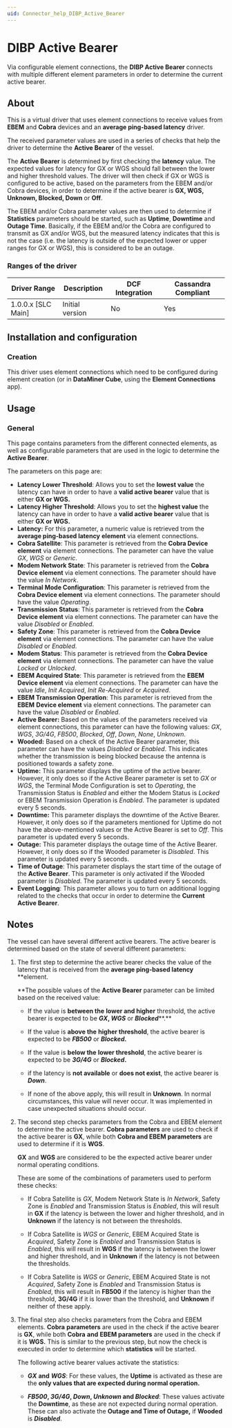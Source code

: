 ```yaml
---
uid: Connector_help_DIBP_Active_Bearer
---
```


# DIBP Active Bearer

Via configurable element connections, the **DIBP Active Bearer** connects with multiple different element parameters in order to determine the current active bearer.

## About

This is a virtual driver that uses element connections to receive values from **EBEM** and **Cobra** devices and an **average ping-based latency** driver.

The received parameter values are used in a series of checks that help the driver to determine the **Active Bearer** of the vessel.

The **Active Bearer** is determined by first checking the **latency** value. The expected values for latency for GX or WGS should fall between the lower and higher threshold values. The driver will then check if GX or WGS is configured to be active, based on the parameters from the EBEM and/or Cobra devices, in order to determine if the active bearer is **GX, WGS, Unknown, Blocked, Down** or **Off**.

The EBEM and/or Cobra parameter values are then used to determine if **Statistics** parameters should be started, such as **Uptime**, **Downtime** and **Outage Time**. Basically, if the EBEM and/or the Cobra are configured to transmit as GX and/or WGS, but the measured latency indicates that this is not the case (i.e. the latency is outside of the expected lower or upper ranges for GX or WGS), this is considered to be an outage.

### Ranges of the driver

| **Driver Range**     | **Description** | **DCF Integration** | **Cassandra Compliant** |
|----------------------|-----------------|---------------------|-------------------------|
| 1.0.0.x \[SLC Main\] | Initial version | No                  | Yes                     |

## Installation and configuration

### Creation

This driver uses element connections which need to be configured during element creation (or in **DataMiner Cube**, using the **Element Connections** app).

## Usage

### General

This page contains parameters from the different connected elements, as well as configurable parameters that are used in the logic to determine the **Active Bearer**.

The parameters on this page are:

- **Latency Lower Threshold**: Allows you to set the **lowest value** the latency can have in order to have a **valid active bearer** value that is either **GX or WGS.**
- **Latency Higher Threshold**: Allows you to set the **highest value** the latency can have in order to have a **valid active bearer** value that is either **GX or WGS.**
- **Latency:** For this parameter, a numeric value is retrieved trom the **average ping-based latency** **element** via element connections.
- **Cobra Satellite**: This parameter is retrieved from the **Cobra Device element** via element connections. The parameter can have the value *GX*, *WGS* or *Generic*.
- **Modem Network State**: This parameter is retrieved from the **Cobra Device element** via element connections. The parameter should have the value *In Network*.
- **Terminal Mode Configuration**: This parameter is retrieved from the **Cobra Device element** via element connections. The parameter should have the value *Operating*.
- **Transmission** **Status**: This parameter is retrieved from the **Cobra Device element** via element connections. The parameter can have the value *Disabled* or *Enabled*.
- **Safety Zone**: This parameter is retrieved from the **Cobra Device element** via element connections. The parameter can have the value *Disabled* or *Enabled*.
- **Modem Status**: This parameter is retrieved from the **Cobra Device element** via element connections. The parameter can have the value *Locked* or *Unlocked*.
- **EBEM Acquired State**: This parameter is retrieved from the **EBEM Device element** via element connections. The parameter can have the value *Idle*, *Init Acquired*, *Init Re-Acquired* or *Acquired*.
- **EBEM Transmission Operation**: This parameter is retrieved from the **EBEM** **Device element** via element connections. The parameter can have the value *Disabled* or *Enabled*.
- **Active Bearer:** Based on the values of the parameters received via element connections, this parameter can have the following values: *GX*, *WGS*, *3G/4G*, *FB500*, *Blocked*, *Off*, *Down*, *None*, *Unknown*.
- **Wooded:** Based on a check of the Active Bearer parameter, this parameter can have the values *Disabled* or *Enabled*. This indicates whether the transmission is being blocked because the antenna is positioned towards a safety zone.
- **Uptime:** This parameter displays the uptime of the active bearer. However, it only does so if the Active Bearer parameter is set to *GX* or *WGS*, the Terminal Mode Configuration is set to *Operating*, the Transmission Status is *Enabled* and either the Modem Status is *Locked* or EBEM Transmission Operation is *Enabled*. The parameter is updated every 5 seconds.
- **Downtime:** This parameter displays the downtime of the Active Bearer. However, it only does so if the parameters mentioned for Uptime do not have the above-mentioned values or the Active Bearer is set to *Off*. This parameter is updated every 5 seconds.
- **Outage:** This parameter displays the outage time of the Active Bearer. However, it only does so if the Wooded parameter is *Disabled*. This parameter is updated every 5 seconds.
- **Time of Outage**: This parameter displays the start time of the outage of the **Active Bearer**. This parameter is only activated if the Wooded parameter is *Disabled*. The parameter is updated every 5 seconds.
- **Event Logging**: This parameter allows you to turn on additional logging related to the checks that occur in order to determine the **Current Active Bearer**.

## Notes

The vessel can have several different active bearers. The active bearer is determined based on the state of several different parameters:

1. The first step to determine the active bearer checks the value of the latency that is received from the **average ping-based latency** **element.

   **The possible values of the **Active Bearer** parameter can be limited based on the received value:

   - If the value is **between the** **lower and higher** threshold, the active bearer is expected to be ***GX*, *WGS*** or ***Blocked*****.**

   - If the value is **above the** **higher threshold**, the active bearer is expected to be ***FB500*** or ***Blocked*.**

   - If the value is **below the** **lower threshold**, the active bearer is expected to be ***3G/4G*** or ***Blocked*.**

   - if the latency is **not available** or **does not exist**, the active bearer is ***Down***.

   - If none of the above apply, this will result in **Unknown**. In normal circumstances, this value will never occur. It was implemented in case unexpected situations should occur.

1. The second step checks parameters from the Cobra and EBEM element to determine the active bearer. **Cobra parameters** are used to check if the active bearer is **GX**, while both **Cobra and EBEM parameters** are used to determine if it is **WGS**.

   **GX** and **WGS** are considered to be the expected active bearer under normal operating conditions.

   These are some of the combinations of parameters used to perform these checks:

   - If Cobra Satellite is *GX*, Modem Network State is *In Network*, Safety Zone is *Enabled* and Transmission Status is *Enabled*, this will result in **GX** if the latency is between the lower and higher threshold, and in **Unknown** if the latency is not between the thresholds.

   - If Cobra Satellite is *WGS* or *Generic*, EBEM Acquired State is *Acquired*, Safety Zone is *Enabled* and Transmission Status is *Enabled*, this will result in **WGS** if the latency is between the lower and higher threshold, and in **Unknown** if the latency is not between the thresholds.

   - If Cobra Satellite is *WGS* or *Generic*, EBEM Acquired State is not *Acquired*, Safety Zone is *Enabled* and Transmission Status is *Enabled*, this will result in **FB500** if the latency is higher than the threshold, **3G/4G** if it is lower than the threshold, and **Unknown** if neither of these apply.

1. The final step also checks parameters from the Cobra and EBEM elements. **Cobra** **parameters** are used in the check if the active bearer is **GX**, while both **Cobra** **and** **EBEM parameters** are used in the check if it is **WGS.** This is similar to the previous step, but now the check is executed in order to determine which **statistics** will be started.

   The following active bearer values activate the statistics:

   - ***GX*** **and** ***WGS***: For these values, the **Uptime** is activated as these are the **only values that are expected during normal operation.**

   - ***FB500*, *3G/4G*, *Down*, *Unknown* and *Blocked***: These values activate the **Downtime**, as these are not expected during normal operation. These can also activate the **Outage and Time of Outage,** if **Wooded** is ***Disabled***.
